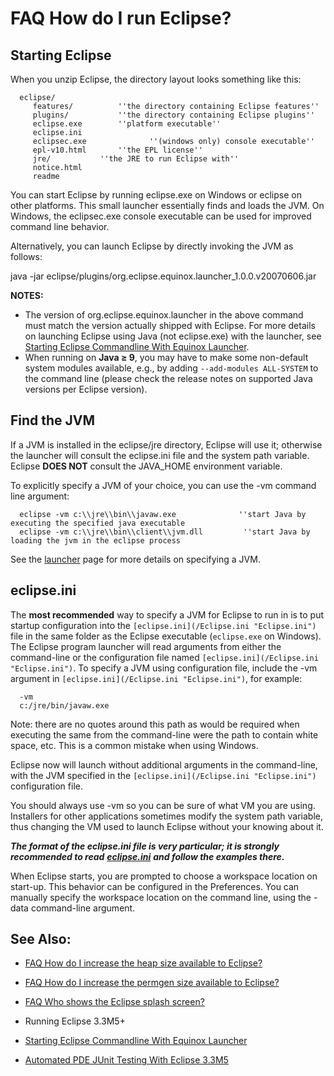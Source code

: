 FAQ How do I run Eclipse?
=========================

Starting Eclipse
----------------

When you unzip Eclipse, the directory layout looks something like this:

      eclipse/
         features/			''the directory containing Eclipse features''
         plugins/			''the directory containing Eclipse plugins''
         eclipse.exe		''platform executable''
         eclipse.ini
         eclipsec.exe              ''(windows only) console executable''
         epl-v10.html		''the EPL license''
         jre/			''the JRE to run Eclipse with''
         notice.html	
         readme	

You can start Eclipse by running eclipse.exe on Windows or eclipse on other platforms. This small launcher essentially finds and loads the JVM. On Windows, the eclipsec.exe console executable can be used for improved command line behavior.

Alternatively, you can launch Eclipse by directly invoking the JVM as follows:

   java -jar eclipse/plugins/org.eclipse.equinox.launcher_1.0.0.v20070606.jar

**NOTES:**

*   The version of org.eclipse.equinox.launcher in the above command must match the version actually shipped with Eclipse. For more details on launching Eclipse using Java (not eclipse.exe) with the launcher, see [Starting Eclipse Commandline With Equinox Launcher](/Starting_Eclipse_Commandline_With_Equinox_Launcher "Starting Eclipse Commandline With Equinox Launcher").
*   When running on **Java ≥ 9**, you may have to make some non-default system modules available, e.g., by adding `--add-modules ALL-SYSTEM` to the command line (please check the release notes on supported Java versions per Eclipse version).

Find the JVM
------------

If a JVM is installed in the eclipse/jre directory, Eclipse will use it; otherwise the launcher will consult the eclipse.ini file and the system path variable. Eclipse **DOES NOT** consult the JAVA_HOME environment variable.

To explicitly specify a JVM of your choice, you can use the -vm command line argument:

      eclipse -vm c:\\jre\\bin\\javaw.exe              ''start Java by executing the specified java executable
      eclipse -vm c:\\jre\\bin\\client\\jvm.dll         ''start Java by loading the jvm in the eclipse process

See the [launcher](/Equinox_Launcher#Finding_a_VM.2C_Using_JNI_Invocation_or_Executing_Java "Equinox Launcher") page for more details on specifying a JVM.

eclipse.ini
-----------

The **most recommended** way to specify a JVM for Eclipse to run in is to put startup configuration into the `[eclipse.ini](/Eclipse.ini "Eclipse.ini")` file in the same folder as the Eclipse executable (`eclipse.exe` on Windows). The Eclipse program launcher will read arguments from either the command-line or the configuration file named `[eclipse.ini](/Eclipse.ini "Eclipse.ini")`. To specify a JVM using configuration file, include the -vm argument in `[eclipse.ini](/Eclipse.ini "Eclipse.ini")`, for example:

      -vm
      c:/jre/bin/javaw.exe

Note: there are no quotes around this path as would be required when executing the same from the command-line were the path to contain white space, etc. This is a common mistake when using Windows.

Eclipse now will launch without additional arguments in the command-line, with the JVM specified in the `[eclipse.ini](/Eclipse.ini "Eclipse.ini")` configuration file.

You should always use -vm so you can be sure of what VM you are using. Installers for other applications sometimes modify the system path variable, thus changing the VM used to launch Eclipse without your knowing about it.

_**The format of the eclipse.ini file is very particular; it is strongly recommended to read**_ [_**eclipse.ini**_](/Eclipse.ini "Eclipse.ini") _**and follow the examples there.**_

When Eclipse starts, you are prompted to choose a workspace location on start-up. This behavior can be configured in the Preferences. You can manually specify the workspace location on the command line, using the -data <workspace-path> command-line argument.

See Also:
---------

*   [FAQ How do I increase the heap size available to Eclipse?](./FAQ_How_do_I_increase_the_heap_size_available_to_Eclipse.md "FAQ How do I increase the heap size available to Eclipse?")
*   [FAQ How do I increase the permgen size available to Eclipse?](./FAQ_How_do_I_increase_the_permgen_size_available_to_Eclipse.md "FAQ How do I increase the permgen size available to Eclipse?")
*   [FAQ Who shows the Eclipse splash screen?](./FAQ_Who_shows_the_Eclipse_splash_screen.md "FAQ Who shows the Eclipse splash screen?")
*   Running Eclipse 3.3M5+

*   [Starting Eclipse Commandline With Equinox Launcher](/Starting_Eclipse_Commandline_With_Equinox_Launcher "Starting Eclipse Commandline With Equinox Launcher")
*   [Automated PDE JUnit Testing With Eclipse 3.3M5](/Automated_PDE_JUnit_Testing_With_Eclipse_3.3M5 "Automated PDE JUnit Testing With Eclipse 3.3M5")


